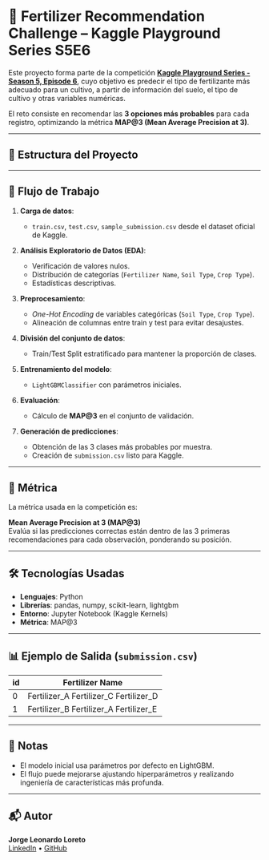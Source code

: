 # 🌱 Fertilizer Recommendation Challenge – Kaggle Playground Series S5E6

Este proyecto forma parte de la competición **[Kaggle Playground Series - Season 5, Episode 6](https://www.kaggle.com/competitions/playground-series-s5e6)**, cuyo objetivo es predecir el tipo de fertilizante más adecuado para un cultivo, a partir de información del suelo, el tipo de cultivo y otras variables numéricas.

El reto consiste en recomendar las **3 opciones más probables** para cada registro, optimizando la métrica **MAP@3 (Mean Average Precision at 3)**.

---

## 📂 Estructura del Proyecto


---

## 🚀 Flujo de Trabajo

1. **Carga de datos**:  
   - `train.csv`, `test.csv`, `sample_submission.csv` desde el dataset oficial de Kaggle.
   
2. **Análisis Exploratorio de Datos (EDA)**:  
   - Verificación de valores nulos.  
   - Distribución de categorías (`Fertilizer Name`, `Soil Type`, `Crop Type`).  
   - Estadísticas descriptivas.

3. **Preprocesamiento**:  
   - *One-Hot Encoding* de variables categóricas (`Soil Type`, `Crop Type`).  
   - Alineación de columnas entre train y test para evitar desajustes.

4. **División del conjunto de datos**:  
   - Train/Test Split estratificado para mantener la proporción de clases.

5. **Entrenamiento del modelo**:  
   - `LightGBMClassifier` con parámetros iniciales.
   
6. **Evaluación**:  
   - Cálculo de **MAP@3** en el conjunto de validación.
   
7. **Generación de predicciones**:  
   - Obtención de las 3 clases más probables por muestra.
   - Creación de `submission.csv` listo para Kaggle.

---

## 📏 Métrica

La métrica usada en la competición es:

**Mean Average Precision at 3 (MAP@3)**  
Evalúa si las predicciones correctas están dentro de las 3 primeras recomendaciones para cada observación, ponderando su posición.

---

## 🛠️ Tecnologías Usadas

- **Lenguajes**: Python  
- **Librerías**: pandas, numpy, scikit-learn, lightgbm  
- **Entorno**: Jupyter Notebook (Kaggle Kernels)  
- **Métrica**: MAP@3  

---

## 📊 Ejemplo de Salida (`submission.csv`)

| id   | Fertilizer Name          |
|------|--------------------------|
| 0    | Fertilizer_A Fertilizer_C Fertilizer_D |
| 1    | Fertilizer_B Fertilizer_A Fertilizer_E |

---

## 📌 Notas

- El modelo inicial usa parámetros por defecto en LightGBM.  
- El flujo puede mejorarse ajustando hiperparámetros y realizando ingeniería de características más profunda.

---

## 📬 Autor

**Jorge Leonardo Loreto**  
[LinkedIn](https://www.linkedin.com/in/jorge-loreto) • [GitHub](https://github.com/jorge-loreto)

